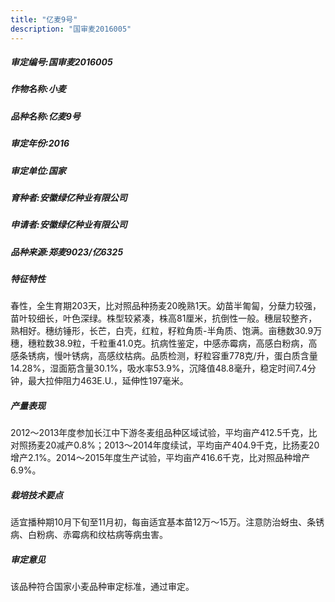 ```yaml
---
title: "亿麦9号"
description: "国审麦2016005"
---
```

##### 审定编号:国审麦2016005

##### 作物名称:小麦

##### 品种名称:亿麦9号

##### 审定年份:2016

##### 审定单位:国家

##### 育种者:安徽绿亿种业有限公司

##### 申请者:安徽绿亿种业有限公司

##### 品种来源:郑麦9023/亿6325

##### 特征特性
春性，全生育期203天，比对照品种扬麦20晚熟1天。幼苗半匍匐，分蘖力较强，苗叶较细长，叶色深绿。株型较紧凑，株高81厘米，抗倒性一般。穗层较整齐，熟相好。穗纺锤形，长芒，白壳，红粒，籽粒角质-半角质、饱满。亩穗数30.9万穗，穗粒数38.9粒，千粒重41.0克。抗病性鉴定，中感赤霉病，高感白粉病，高感条锈病，慢叶锈病，高感纹枯病。品质检测，籽粒容重778克/升，蛋白质含量14.28%，湿面筋含量30.1%，吸水率53.9%，沉降值48.8毫升，稳定时间7.4分钟，最大拉伸阻力463E.U.，延伸性197毫米。

##### 产量表现
2012～2013年度参加长江中下游冬麦组品种区域试验，平均亩产412.5千克，比对照扬麦20减产0.8%；2013～2014年度续试，平均亩产404.9千克，比扬麦20增产2.1%。2014～2015年度生产试验，平均亩产416.6千克，比对照品种增产6.9%。

##### 栽培技术要点
适宜播种期10月下旬至11月初，每亩适宜基本苗12万～15万。注意防治蚜虫、条锈病、白粉病、赤霉病和纹枯病等病虫害。

##### 审定意见
该品种符合国家小麦品种审定标准，通过审定。
